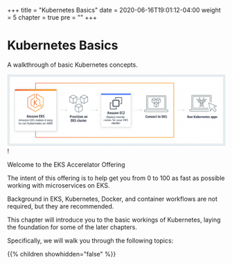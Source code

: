 +++
title = "Kubernetes Basics"
date = 2020-06-16T19:01:12-04:00
weight = 5
chapter = true
pre = "<b></b>"
+++

# Kubernetes Basics

A walkthrough of basic Kubernetes concepts.

![Title Image](/images/introduction/eks-product-page.png)!

Welcome to the EKS Accerelator Offering

The intent of this offering is to help get you from 0 to 100 as fast as possible working with microservices on EKS.

Background in EKS, Kubernetes, Docker, and container workflows are not required, but they are recommended.

This chapter will introduce you to the basic workings of Kubernetes, laying the foundation for some of the later chapters.

Specifically, we will walk you through the following topics:

{{% children showhidden="false" %}}